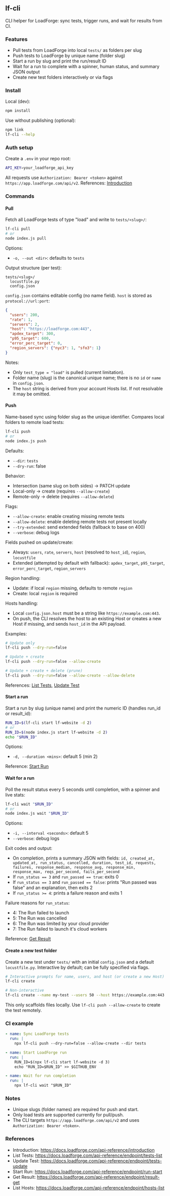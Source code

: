 ## lf-cli

CLI helper for LoadForge: sync tests, trigger runs, and wait for results from CI.

### Features
- Pull tests from LoadForge into local `tests/` as folders per slug
- Push tests to LoadForge by unique name (folder slug)
- Start a run by slug and print the run/result ID
- Wait for a run to complete with a spinner, human status, and summary JSON output
- Create new test folders interactively or via flags

### Install
Local (dev):
```bash
npm install
```

Use without publishing (optional):
```bash
npm link
lf-cli --help
```

### Auth setup
Create a `.env` in your repo root:
```bash
API_KEY=your_loadforge_api_key
```
All requests use `Authorization: Bearer <token>` against `https://app.loadforge.com/api/v2`.
References: [Introduction](https://docs.loadforge.com/api-reference/introduction)

### Commands

#### Pull
Fetch all LoadForge tests of type "load" and write to `tests/<slug>/`:
```bash
lf-cli pull
# or
node index.js pull
```
Options:
- `-o, --out <dir>`: defaults to `tests`

Output structure (per test):
```
tests/<slug>/
  locustfile.py
  config.json
```
`config.json` contains editable config (no name field). `host` is stored as `protocol://url:port`:
```json
{
  "users": 200,
  "rate": 1,
  "servers": 2,
  "host": "https://loadforge.com:443",
  "apdex_target": 300,
  "p95_target": 600,
  "error_perc_target": 0,
  "region_servers": {"nyc3": 1, "sfo3": 1}
}
```

Notes:
- Only `test_type = "load"` is pulled (current limitation).
- Folder name (slug) is the canonical unique name; there is no `id` or `name` in `config.json`.
 - The `host` string is derived from your account Hosts list. If not resolvable it may be omitted.

#### Push
Name-based sync using folder slug as the unique identifier. Compares local folders to remote load tests:
```bash
lf-cli push
# or
node index.js push
```
Defaults:
- `--dir`: `tests`
- `--dry-run`: false

Behavior:
- Intersection (same slug on both sides) → PATCH update
- Local-only → create (requires `--allow-create`)
- Remote-only → delete (requires `--allow-delete`)

Flags:
- `--allow-create`: enable creating missing remote tests
- `--allow-delete`: enable deleting remote tests not present locally
- `--try-extended`: send extended fields (fallback to base on 400)
- `--verbose`: debug logs

Fields pushed on update/create:
- Always: `users`, `rate`, `servers`, `host` (resolved to `host_id`), `region`, `locustfile`
- Extended (attempted by default with fallback): `apdex_target`, `p95_target`, `error_perc_target`, `region_servers`

Region handling:
- Update: if local `region` missing, defaults to remote `region`
- Create: local `region` is required

Hosts handling:
- Local `config.json.host` must be a string like `https://example.com:443`.
- On push, the CLI resolves the host to an existing Host or creates a new Host if missing, and sends `host_id` in the API payload.

Examples:
```bash
# Update only
lf-cli push --dry-run=false

# Update + create
lf-cli push --dry-run=false --allow-create

# Update + create + delete (prune)
lf-cli push --dry-run=false --allow-create --allow-delete
```

References: [List Tests](https://docs.loadforge.com/api-reference/endpoint/tests-list), [Update Test](https://docs.loadforge.com/api-reference/endpoint/tests-update)

#### Start a run
Start a run by slug (unique name) and print the numeric ID (handles run_id or result_id):
```bash
RUN_ID=$(lf-cli start lf-website -d 2)
# or
RUN_ID=$(node index.js start lf-website -d 2)
echo "$RUN_ID"
```
Options:
- `-d, --duration <mins>`: default 5 (min 2)

Reference: [Start Run](https://docs.loadforge.com/api-reference/endpoint/run-start)

#### Wait for a run
Poll the result status every 5 seconds until completion, with a spinner and live stats:
```bash
lf-cli wait "$RUN_ID"
# or
node index.js wait "$RUN_ID"
```
Options:
- `-i, --interval <seconds>`: default 5
- `--verbose`: debug logs

Exit codes and output:
- On completion, prints a summary JSON with fields:
  `id, created_at, updated_at, run_status, cancelled, duration, test_id, requests, failures, response_median, response_avg, response_min, response_max, reqs_per_second, fails_per_second`
- If `run_status == 3` and `run_passed == true`: exits 0
- If `run_status == 3` and `run_passed == false`: prints "Run passed was false" and an explanation, then exits 2
- If `run_status >= 4`: prints a failure reason and exits 1

Failure reasons for `run_status`:
- 4: The Run failed to launch
- 5: The Run was cancelled
- 6: The Run was limited by your cloud provider
- 7: The Run failed to launch it's cloud workers

Reference: [Get Result](https://docs.loadforge.com/api-reference/endpoint/result-get)

#### Create a new test folder
Create a new test under `tests/` with an initial `config.json` and a default `locustfile.py`. Interactive by default; can be fully specified via flags.
```bash
# Interactive prompts for name, users, and host (or create a new Host)
lf-cli create

# Non-interactive
lf-cli create --name my-test --users 50 --host https://example.com:443
```
This only scaffolds files locally. Use `lf-cli push --allow-create` to create the test remotely.

### CI example
```yaml
- name: Sync LoadForge tests
  run: |
    npx lf-cli push --dry-run=false --allow-create --dir tests

- name: Start LoadForge run
  run: |
    RUN_ID=$(npx lf-cli start lf-website -d 3)
    echo "RUN_ID=$RUN_ID" >> $GITHUB_ENV

- name: Wait for run completion
  run: |
    npx lf-cli wait "$RUN_ID"
```

### Notes
- Unique slugs (folder names) are required for push and start.
- Only load tests are supported currently for pull/push.
 - The CLI targets `https://app.loadforge.com/api/v2` and uses `Authorization: Bearer <token>`.

### References
- Introduction: https://docs.loadforge.com/api-reference/introduction
- List Tests: https://docs.loadforge.com/api-reference/endpoint/tests-list
- Update Test: https://docs.loadforge.com/api-reference/endpoint/tests-update
- Start Run: https://docs.loadforge.com/api-reference/endpoint/run-start
- Get Result: https://docs.loadforge.com/api-reference/endpoint/result-get
- List Hosts: https://docs.loadforge.com/api-reference/endpoint/hosts-list

